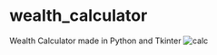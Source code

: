 # wealth_calculator
Wealth Calculator made in Python and Tkinter
![calc](https://github.com/user-attachments/assets/1045b7ab-7dd9-425a-8e9e-f61c69074da2)
